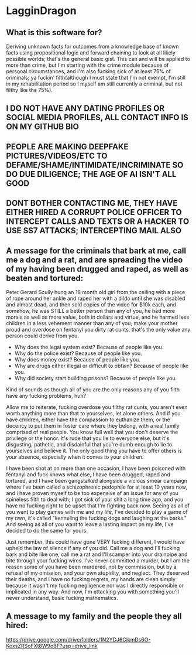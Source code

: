 # LagginDragon

## What is this software for?

Deriving unknown facts for outcomes from a knowledge base of known facts using propositional logic and forward chaining to look at all likely possible worlds; that's the general basic gist. This can and will be applied to more than crime, but I'm starting with the crime module because of personal circumstances, and I'm also fucking sick of at least 75% of criminals; ya fuckin' filth(although I must state that I'm not exempt, I'm still in my rehabilitation period so I myself am still currently a criminal, but not filthy like the 75%).

## I DO NOT HAVE ANY DATING PROFILES OR SOCIAL MEDIA PROFILES, ALL CONTACT INFO IS ON MY GITHUB BIO

## PEOPLE ARE MAKING DEEPFAKE PICTURES/VIDEOS/ETC TO DEFAME/SHAME/INTIMIDATE/INCRIMINATE SO DO DUE DILIGENCE; THE AGE OF AI ISN'T ALL GOOD

## DONT BOTHER CONTACTING ME, THEY HAVE EITHER HIRED A CORRUPT POLICE OFFICER TO INTERCEPT CALLS AND TEXTS OR A HACKER TO USE SS7 ATTACKS; INTERCEPTING MAIL ALSO

## A message for the criminals that bark at me, call me a dog and a rat, and are spreading the video of my having been drugged and raped, as well as beaten and tortured:

Peter Gerard Scully hung an 18 month old girl from the ceiling with a piece of rope around her ankle and raped her with a dildo until she was disabled and almost dead, and then sold copies of the video for $10k each, and somehow, he was STILL a better person than any of you, he had more morals as well as more value, both in dollars and virtue, and he harmed less children in a less vehement manner than any of you; make your mother proud and overdose on fentanyl you dirty rat cunts, that's the only value any person could derive from you.

- Why does the legal system exist? Because of people like you.
- Why do the police exist? Because of people like you.
- Why does money exist? Because of people like you.
- Why are drugs either illegal or difficult to obtain? Because of people like you.
- Why did society start building prisons? Because of people like you.

Kind of sounds as though all of you are the only reasons any of you filth have any fucking problems, huh?

Allow me to reiterate, fucking overdose you filthy rat cunts, you aren't even worth anything more than that to yourselves, let alone others. And if you have children, either have the compassion to euthanize them, or the decency to put them in foster care where they belong, with a real family comprised of real people. You know full well that you don't deserve the privilege or the honor. It's rude that you lie to everyone else, but it's disgusting, pathetic, and disdainful that you're dumb enough to lie to yourselves and believe it. The only good thing you have to offer others is your absence, especially when it comes to your children.

I have been shot at on more than one occasion, I have been poisoned with fentanyl and fuck knows what else, I have been drugged, raped and tortured, and I have been gangstalked alongside a vicious smear campaign where I've been called a schizophrenic pedophile for at least 10 years now, and i have proven myself to be too expensive of an issue for any of you spineless filth to deal with; I got sick of your shit a long time ago, and you have no fucking right to be upset that I'm fighting back now. Seeing as all of you want to play games with me and my life, I've decided to play a game of my own, it's called "kenneling the fucking dogs and laughing at the barks." And seeing as all of you want to leave a lasting impact on my life, I've decided to do the same for yours.

Just remember, this could have gone VERY fucking different, I would have upheld the law of silence if any of you did. Call me a dog and I'll fucking bark and bite like one, call me a rat and I'll scamper into your drainpipe and bite through your fucking wires. I've never committed a murder, but I am the reason some of you have been murdered, not by commission, but by a refusal of my omission, and your own stupidity, and neglect. They deserved their deaths, and I have no fucking regrets, my hands are clean simply because it wasn't my fucking negligence nor was I directly responsible or implicated in any way. And now, I'm attacking you with something you'll never understand, basic fucking mathematics.

## A message to my family and the people they all hired:

https://drive.google.com/drive/folders/1N2YDJ6CjkmDs6O-KoxsZRSoFXt8W9oBF?usp=drive_link
